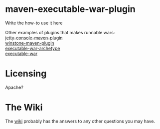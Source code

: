 maven-executable-war-plugin
===========================
Write the how-to use it here

Other examples of plugins that makes runnable wars:  
[jetty-console-maven-plugin](http://simplericity.com/2009/11/10/1257880778509.html)  
[winstone-maven-plugin](http://blog.jayway.com/2008/11/28/executable-war-with-winstone-maven-plugin)  
[executable-war-archetype](http://code.google.com/p/executable-war-archetype)  
[executable-war](http://github.com/jfrichard/executable-war)

Licensing
=========
Apache?


The Wiki
========
The [wiki][] probably has the answers to any other questions you may have.

[wiki]:http://wiki.github.com/stigkj/maven-executable-war-plugin